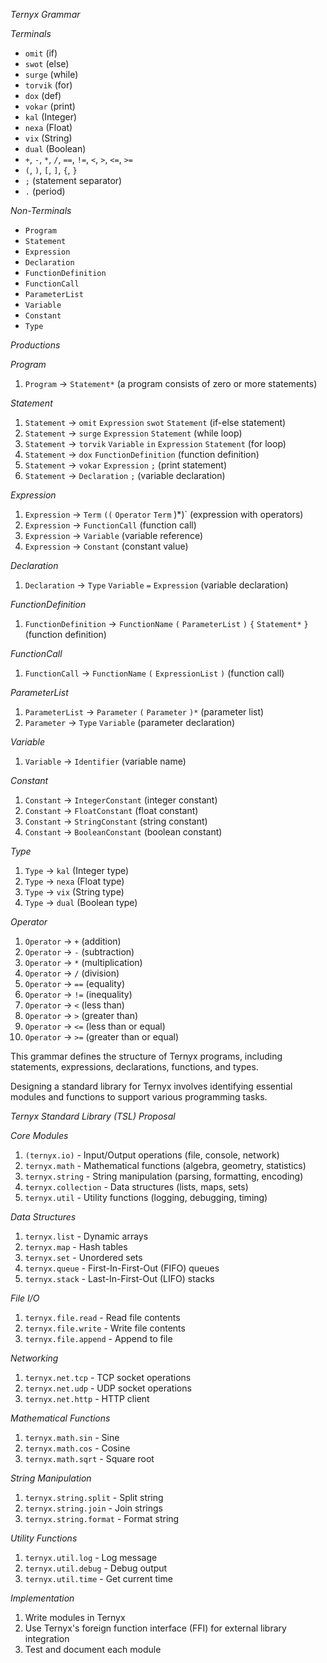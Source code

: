 *Ternyx Grammar*

*Terminals*

- `omit` (if)
- `swot` (else)
- `surge` (while)
- `torvik` (for)
- `dox` (def)
- `vokar` (print)
- `kal` (Integer)
- `nexa` (Float)
- `vix` (String)
- `dual` (Boolean)
- `+`, `-`, `*`, `/`, `==`, `!=`, `<`, `>`, `<=`, `>=`
- `(`, `)`, `[`, `]`, `{`, `}`
- `;` (statement separator)
- `.` (period)

*Non-Terminals*

- `Program`
- `Statement`
- `Expression`
- `Declaration`
- `FunctionDefinition`
- `FunctionCall`
- `ParameterList`
- `Variable`
- `Constant`
- `Type`

*Productions*

*Program*

1. `Program` → `Statement*` (a program consists of zero or more statements)

*Statement*

1. `Statement` → `omit` `Expression` `swot` `Statement` (if-else statement)
2. `Statement` → `surge` `Expression` `Statement` (while loop)
3. `Statement` → `torvik` `Variable` `in` `Expression` `Statement` (for loop)
4. `Statement` → `dox` `FunctionDefinition` (function definition)
5. `Statement` → `vokar` `Expression` `;` (print statement)
6. `Statement` → `Declaration` `;` (variable declaration)

*Expression*

1. `Expression` → `Term` `((` `Operator` `Term` )*)` (expression with operators)
2. `Expression` → `FunctionCall` (function call)
3. `Expression` → `Variable` (variable reference)
4. `Expression` → `Constant` (constant value)

*Declaration*

1. `Declaration` → `Type` `Variable` `=` `Expression` (variable declaration)

*FunctionDefinition*

1. `FunctionDefinition` → `FunctionName` `(` `ParameterList` `)` `{` `Statement*` `}` (function definition)

*FunctionCall*

1. `FunctionCall` → `FunctionName` `(` `ExpressionList` `)` (function call)

*ParameterList*

1. `ParameterList` → `Parameter` `(` `Parameter` `)*` (parameter list)
2. `Parameter` → `Type` `Variable` (parameter declaration)

*Variable*

1. `Variable` → `Identifier` (variable name)

*Constant*

1. `Constant` → `IntegerConstant` (integer constant)
2. `Constant` → `FloatConstant` (float constant)
3. `Constant` → `StringConstant` (string constant)
4. `Constant` → `BooleanConstant` (boolean constant)

*Type*

1. `Type` → `kal` (Integer type)
2. `Type` → `nexa` (Float type)
3. `Type` → `vix` (String type)
4. `Type` → `dual` (Boolean type)

*Operator*

1. `Operator` → `+` (addition)
2. `Operator` → `-` (subtraction)
3. `Operator` → `*` (multiplication)
4. `Operator` → `/` (division)
5. `Operator` → `==` (equality)
6. `Operator` → `!=` (inequality)
7. `Operator` → `<` (less than)
8. `Operator` → `>` (greater than)
9. `Operator` → `<=` (less than or equal)
10. `Operator` → `>=` (greater than or equal)

This grammar defines the structure of Ternyx programs, including statements, expressions, declarations, functions, and types.

Designing a standard library for Ternyx involves identifying essential modules and functions to support various programming tasks.

_Ternyx Standard Library (TSL) Proposal_

*Core Modules*

1. `(ternyx.io)` - Input/Output operations (file, console, network)
2. `ternyx.math` - Mathematical functions (algebra, geometry, statistics)
3. `ternyx.string` - String manipulation (parsing, formatting, encoding)
4. `ternyx.collection` - Data structures (lists, maps, sets)
5. `ternyx.util` - Utility functions (logging, debugging, timing)

*Data Structures*

1. `ternyx.list` - Dynamic arrays
2. `ternyx.map` - Hash tables
3. `ternyx.set` - Unordered sets
4. `ternyx.queue` - First-In-First-Out (FIFO) queues
5. `ternyx.stack` - Last-In-First-Out (LIFO) stacks

*File I/O*

1. `ternyx.file.read` - Read file contents
2. `ternyx.file.write` - Write file contents
3. `ternyx.file.append` - Append to file

*Networking*

1. `ternyx.net.tcp` - TCP socket operations
2. `ternyx.net.udp` - UDP socket operations
3. `ternyx.net.http` - HTTP client

*Mathematical Functions*

1. `ternyx.math.sin` - Sine
2. `ternyx.math.cos` - Cosine
3. `ternyx.math.sqrt` - Square root

*String Manipulation*

1. `ternyx.string.split` - Split string
2. `ternyx.string.join` - Join strings
3. `ternyx.string.format` - Format string

*Utility Functions*

1. `ternyx.util.log` - Log message
2. `ternyx.util.debug` - Debug output
3. `ternyx.util.time` - Get current time

*Implementation*

1. Write modules in Ternyx
2. Use Ternyx's foreign function interface (FFI) for external library integration
3. Test and document each module
